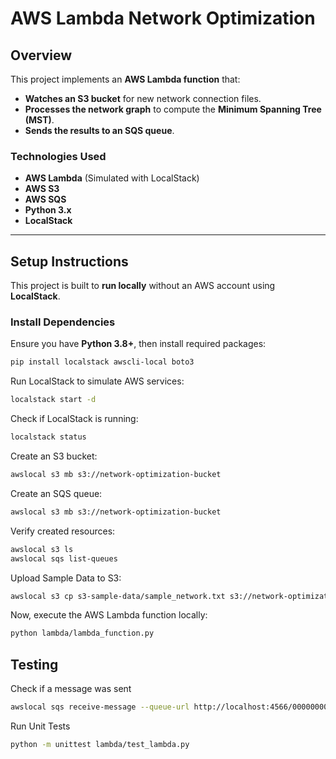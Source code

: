 # AWS Lambda Network Optimization 

## Overview
This project implements an **AWS Lambda function** that:
- **Watches an S3 bucket** for new network connection files.
- **Processes the network graph** to compute the **Minimum Spanning Tree (MST)**.
- **Sends the results to an SQS queue**.

###  Technologies Used
- **AWS Lambda** (Simulated with LocalStack)
- **AWS S3** 
- **AWS SQS** 
- **Python 3.x** 
- **LocalStack** 

---


## **Setup Instructions**
This project is built to **run locally** without an AWS account using **LocalStack**.

### **Install Dependencies**
Ensure you have **Python 3.8+**, then install required packages:
```sh
pip install localstack awscli-local boto3
```

Run LocalStack to simulate AWS services:
```sh
localstack start -d
```

Check if LocalStack is running:
```sh
localstack status
```

Create an S3 bucket:
```sh
awslocal s3 mb s3://network-optimization-bucket
```

Create an SQS queue:
```sh
awslocal s3 mb s3://network-optimization-bucket
```

Verify created resources:
```sh
awslocal s3 ls
awslocal sqs list-queues
```

Upload Sample Data to S3:
```sh
awslocal s3 cp s3-sample-data/sample_network.txt s3://network-optimization-bucket/
```

Now, execute the AWS Lambda function locally:
```sh
python lambda/lambda_function.py
```

## Testing
Check if a message was sent

```sh
awslocal sqs receive-message --queue-url http://localhost:4566/000000000000/output-queue
```

Run Unit Tests
```sh
python -m unittest lambda/test_lambda.py
```